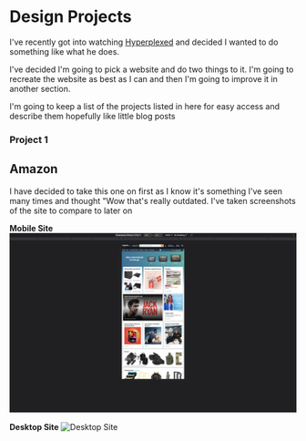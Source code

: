 # Design Projects

I've recently got into watching [Hyperplexed](https://www.youtube.com/@Hyperplexed) and decided I wanted to do something like what he does.

I've decided I'm going to pick a website and do two things to it.  I'm going to recreate the website as best as I can and then I'm going to improve it in another section.

I'm going to keep a list of the projects listed in here for easy access and describe them hopefully like little blog posts

### Project 1
## Amazon

I have decided to take this one on first as I know it's something I've seen many times and thought "Wow that's really outdated.  I've taken screenshots of the site to compare to later on

**Mobile Site**
![Mobile Site](./project-1/assets/img/mobile.png)

**Desktop Site**
![Desktop Site](./project-1/assets/img/desktop.png)